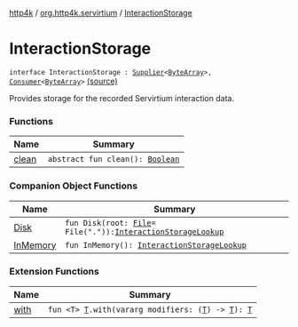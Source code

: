 [http4k](../../index.md) / [org.http4k.servirtium](../index.md) / [InteractionStorage](./index.md)

# InteractionStorage

`interface InteractionStorage : `[`Supplier`](https://docs.oracle.com/javase/9/docs/api/java/util/function/Supplier.html)`<`[`ByteArray`](https://kotlinlang.org/api/latest/jvm/stdlib/kotlin/-byte-array/index.html)`>, `[`Consumer`](https://docs.oracle.com/javase/9/docs/api/java/util/function/Consumer.html)`<`[`ByteArray`](https://kotlinlang.org/api/latest/jvm/stdlib/kotlin/-byte-array/index.html)`>` [(source)](https://github.com/http4k/http4k/blob/master/http4k-testing-servirtium/src/main/kotlin/org/http4k/servirtium/InteractionStorage.kt#L13)

Provides storage for the recorded Servirtium interaction data.

### Functions

| Name | Summary |
|---|---|
| [clean](clean.md) | `abstract fun clean(): `[`Boolean`](https://kotlinlang.org/api/latest/jvm/stdlib/kotlin/-boolean/index.html) |

### Companion Object Functions

| Name | Summary |
|---|---|
| [Disk](-disk.md) | `fun Disk(root: `[`File`](https://docs.oracle.com/javase/9/docs/api/java/io/File.html)` = File(".")): `[`InteractionStorageLookup`](../-interaction-storage-lookup.md) |
| [InMemory](-in-memory.md) | `fun InMemory(): `[`InteractionStorageLookup`](../-interaction-storage-lookup.md) |

### Extension Functions

| Name | Summary |
|---|---|
| [with](../../org.http4k.core/with.md) | `fun <T> `[`T`](../../org.http4k.core/with.md#T)`.with(vararg modifiers: (`[`T`](../../org.http4k.core/with.md#T)`) -> `[`T`](../../org.http4k.core/with.md#T)`): `[`T`](../../org.http4k.core/with.md#T) |

